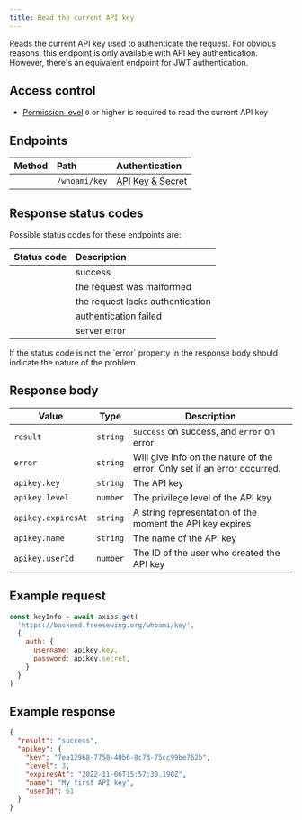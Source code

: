 ```yaml
---
title: Read the current API key
---
```


Reads the current API key used to authenticate the request. 
For obvious reasons, this endpoint is only available with API key authentication.
However, there's an equivalent endpoint for JWT authentication.

## Access control

- [Permission level](/reference/backend/rbac) `0` or higher is required to read the current API key

## Endpoints

| Method    | Path | Authentication |
| --------: | :--- | :------------- |
| <Method get /> | `/whoami/key` | [API Key & Secret](/reference/backend/authentication#key-authentication) |

## Response status codes

Possible status codes for these endpoints are:

| Status code | Description |
| ----------: | :---------- |
| <StatusCode status="200"/> | success |
| <StatusCode status="400"/> | the request was malformed |
| <StatusCode status="401"/> | the request lacks authentication |
| <StatusCode status="403"/> | authentication failed |
| <StatusCode status="500"/> | server error |

<Note>
If the status code is not <StatusCode status="200" /> the `error` property
in the response body should indicate the nature of the problem.
</Note>

## Response body

| Value               | Type     | Description |
| ------------------- | -------- | ----------- |
| `result`            | `string` | `success` on success, and `error` on error |
| `error`             | `string` | Will give info on the nature of the error. Only set if an error occurred. |
| `apikey.key`        | `string` | The API key |
| `apikey.level`      | `number` | The privilege level of the API key |
| `apikey.expiresAt`  | `string` | A string representation of the moment the API key expires |
| `apikey.name`       | `string` | The name of the API key |
| `apikey.userId`     | `number` | The ID of the user who created the API key |

## Example request

```js
const keyInfo = await axios.get(
  'https://backend.freesewing.org/whoami/key',
  {
    auth: {
      username: apikey.key,
      password: apikey.secret,
    }
  }
)
```

## Example response
```200.json
{
  "result": "success",
  "apikey": {
    "key": "7ea12968-7758-40b6-8c73-75cc99be762b",
    "level": 3,
    "expiresAt": "2022-11-06T15:57:30.190Z",
    "name": "My first API key",
    "userId": 61
  }
}
